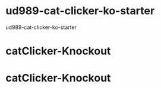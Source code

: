 ud989-cat-clicker-ko-starter
============================

ud989-cat-clicker-ko-starter
# catClicker-Knockout
# catClicker-Knockout
